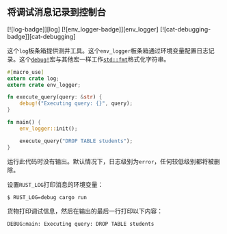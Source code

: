 ## 将调试消息记录到控制台

[![log-badge]][log] [![env_logger-badge]][env_logger] [![cat-debugging-badge]][cat-debugging]

这个`log`板条箱提供测井工具。这个`env_logger`板条箱通过环境变量配置日志记录。这个[`debug!`]宏与其他宏一样工作[`std::fmt`]格式化字符串。

```rust
#[macro_use]
extern crate log;
extern crate env_logger;

fn execute_query(query: &str) {
    debug!("Executing query: {}", query);
}

fn main() {
    env_logger::init();

    execute_query("DROP TABLE students");
}
```

运行此代码时没有输出。默认情况下，日志级别为`error`，任何较低级别都将被删除。

设置`RUST_LOG`打印消息的环境变量：

```
$ RUST_LOG=debug cargo run
```

货物打印调试信息，然后在输出的最后一行打印以下内容：

```
DEBUG:main: Executing query: DROP TABLE students
```

[`debug!`]: https://docs.rs/log/*/log/macro.debug.html

[`std::fmt`]: https://doc.rust-lang.org/std/fmt/
